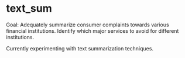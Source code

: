 # text_sum
Goal: Adequately summarize consumer complaints towards various financial institutions. Identify which major services to avoid for different institutions.

Currently experimenting with text summarization techniques.
